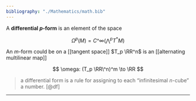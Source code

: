 ```yaml
---
bibliography: "./Mathematics/math.bib"
---
```


A **differential $p$-form** is an element of the space

$$
\Omega^p(M) = C\^\infty\left(\bigwedge {}^p T^* M\right)
$$



An $m$-form could be on a [[tangent space]] $T_p \RR^n$ is an [[alternating multilinear map]]

$$
\omega: (T_p \RR\^n)^m \to \RR
$$

> a differential form is a rule for assigning to each “infinitesimal $n$-cube” a number. [@df]



---